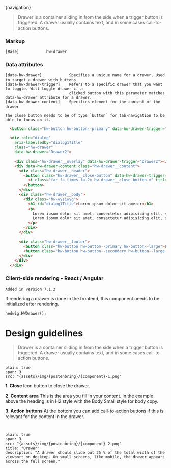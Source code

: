 


{navigation}




> Drawer is a container sliding in from the side when a trigger button is triggered. A drawer usually contains text, and in some cases call-to-action buttons.



### Markup
```code
[Base]           .hw-drawer
```

### Data attributes

```code
[data-hw-drawer]            Specifies a unique name for a drawer. Used to target a drawer with buttons.
[data-hw-drawer-trigger]    Refers to a specific drawer that you want to toggle. Will toggle drawer if a
                            clicked button with this parameter matches data-hw-drawer attribute for a drawer.
[data-hw-drawer-content]    Specifies element for the content of the drawer

```

```hint
The close button needs to be of type `button` for tab-navigation to be able to focus on it.
```

```html
  <button class="hw-button hw-button--primary" data-hw-drawer-trigger="Drawer2">Drawer with action buttons</button>

  <div role="dialog"
    aria-labelledby="dialog1Title"
    class="hw-drawer"
    data-hw-drawer="Drawer2">

    <div class="hw-drawer__overlay" data-hw-drawer-trigger="Drawer2"></div>
    <div data-hw-drawer-content class="hw-drawer__content">
      <div class="hw-drawer__header">
        <button class="hw-drawer__close-button" data-hw-drawer-trigger="Drawer2">
          <i class="far fa-times fa-2x hw-drawer__close-button-x" title="Close drawer"></i>
        </button>
      </div>
      <div class="hw-drawer__body">
        <div class="hw-wysiwyg">
          <h1 id="dialog1Title">Lorem ipsum dolor sit ameter</h1>
          <p>
            Lorem ipsum dolor sit amet, consectetur adipisicing elit, sed do eiusmod tempor incididunt ut labore et dolore magna aliqua. Ut enim ad minim veniam, quis nostrud exercitation ullamco laboris nisi ut aliquip ex ea commodo consequat. Duis aute irure dolor in reprehenderit in voluptate velit esse cillum dolore eu fugiat nulla pariatur. Excepteur sint occaecat cupidatat non proident, sunt in culpa qui officia deserunt mollit anim id est laborum.
            Lorem ipsum dolor sit amet, consectetur adipisicing elit, sed do eiusmod tempor incididunt ut labore et dolore magna aliqua. Ut enim ad minim veniam,
          </p>
        </div>
      </div>

      <div class="hw-drawer__footer">
        <button class="hw-button hw-button--primary hw-button--large">Lagre</button>
        <button class="hw-button hw-button--secondary hw-button--large hw-button--outline" data-hw-drawer-trigger="Drawer2">Avbryt</button>
      </div>
    </div>
  </div>
```

### Client-side rendering - React / Angular

```hint
Added in version 7.1.2
```

If rendering a drawer is done in the frontend, this component needs to be initialized after rendering.

```code
hedwig.HWDrawer();
```







# Design guidelines

> Drawer is a container sliding in from the side when a trigger button is triggered. A drawer usually contains text, and in some cases call-to-action buttons.



```image
plain: true
span: 3
src: "{assets}/img/{postenbring}/{component}-1.png"
```

**1. Close**
Icon button to close the drawer.

**2. Content area**
This is the area you fill in your content. In the example above the heading is in H2 style with the Body Small style for body copy.

**3. Action buttons**
At the bottom you can add call-to-action buttons if this is relevant for the content in the drawer.



` `

```image
plain: true
span: 3
src: "{assets}/img/{postenbring}/{component}-2.png"
title: "Drawer"
description: "A drawer should slide out 25 % of the total width of the viewport on desktop. On small screens, like mobile, the drawer appears across the full screen."
```